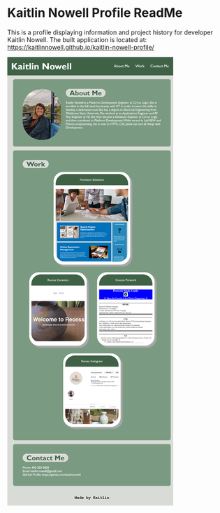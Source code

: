 # Kaitlin Nowell Profile ReadMe

This is a profile displaying information and project history for developer Kaitlin Nowell.
The built application is located at: https://kaitlinnowell.github.io/kaitlin-nowell-profile/

![Screenshot of professional profile website](assets/images/profile.png)

